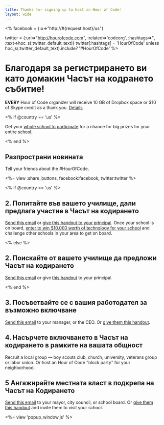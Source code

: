 ```yaml
---
title: Thanks for signing up to host an Hour of Code! 
layout: wide
---
```


<%
  facebook = {:u=>"http://#{request.host}/us"}

  twitter = {:url=>"http://hourofcode.com", :related=>'codeorg', :hashtags=>'', :text=>hoc_s(:twitter_default_text)}
  twitter[:hashtags] = 'HourOfCode' unless hoc_s(:twitter_default_text).include? '#HourOfCode'
%>

# Благодаря за регистрирането ви като домакин Часът на кодрането събитие!

**EVERY** Hour of Code organizer will receive 10 GB of Dropbox space or $10 of Skype credit as a thank you. [Details][1]

 [1]: /prizes

<% if @country == 'us' %>

Get your [whole school to participate][2] for a chance for big prizes for your entire school.

 [2]: /us/prizes

<% end %>

## Разпространи новината

Tell your friends about the #HourOfCode.

<%= view :share_buttons, facebook:facebook, twitter:twitter %>

<% if @country == 'us' %>

## 2. Попитайте във вашето училище, дали предлага участие в Часът на кодирането

[Send this email][3] or [give this handout to your principal][4]. Once your school is on board, [enter to win $10,000 worth of technology for your school][1] and challenge other schools in your area to get on board.

 [3]: /resources#email
 [4]: /files/schools-handout.pdf

<% else %>

## 2. Поискайте от вашето училище да предложи Часът на кодирането

[Send this email][3] or give [this handout][4] to your principal.

<% end %>

## 3. Посъветвайте се с вашия работодател за възможно включване

[Send this email][3] to your manager, or the CEO. Or [give them this handout][5].

 [5]: /resources/hoc-one-pager.pdf

## 4. Насърчете включването в Часът на кодирането в рамките на вашата общност

Recruit a local group — boy scouts club, church, university, veterans group or labor union. Or host an Hour of Code "block party" for your neighborhood.

## 5 Ангажирайте местната власт в подкрепа на Часът на Кодирането

[Send this email][3] to your mayor, city council, or school board. Or [give them this handout][5] and invite them to visit your school.

<%= view 'popup_window.js' %>
